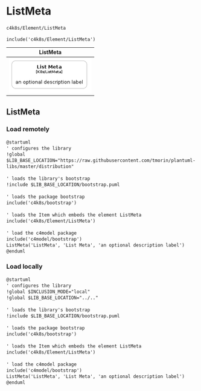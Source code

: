 # ListMeta


```text
c4k8s/Element/ListMeta
```

```text
include('c4k8s/Element/ListMeta')
```



| ListMeta |
| :---: |
| ![illustration for ListMeta](../../c4k8s/Element/ListMeta.Local.png) |




## ListMeta

### Load remotely
```plantuml
@startuml
' configures the library
!global $LIB_BASE_LOCATION="https://raw.githubusercontent.com/tmorin/plantuml-libs/master/distribution"

' loads the library's bootstrap
!include $LIB_BASE_LOCATION/bootstrap.puml

' loads the package bootstrap
include('c4k8s/bootstrap')

' loads the Item which embeds the element ListMeta
include('c4k8s/Element/ListMeta')

' load the c4model package
include('c4model/bootstrap')
ListMeta('ListMeta', 'List Meta', 'an optional description label')
@enduml
```

### Load locally
```plantuml
@startuml
' configures the library
!global $INCLUSION_MODE="local"
!global $LIB_BASE_LOCATION="../.."

' loads the library's bootstrap
!include $LIB_BASE_LOCATION/bootstrap.puml

' loads the package bootstrap
include('c4k8s/bootstrap')

' loads the Item which embeds the element ListMeta
include('c4k8s/Element/ListMeta')

' load the c4model package
include('c4model/bootstrap')
ListMeta('ListMeta', 'List Meta', 'an optional description label')
@enduml
```

